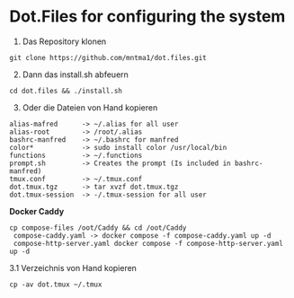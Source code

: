 # Dot.Files for configuring the system

1. Das Repository klonen
```
git clone https://github.com/mntma1/dot.files.git
```
2. Dann das install.sh abfeuern
```
cd dot.files && ./install.sh
```
3. Oder die Dateien von Hand kopieren
```
alias-mafred      -> ~/.alias for all user
alias-root        -> /root/.alias 
bashrc-manfred    -> ~/.bashrc for manfred
color*            -> sudo install color /usr/local/bin
functions         -> ~/.functions
prompt.sh         -> Creates the prompt (Is included in bashrc-manfred)
tmux.conf         -> ~/.tmux.conf
dot.tmux.tgz      -> tar xvzf dot.tmux.tgz
dot.tmux-session  -> -/.tmux-session for all user
```
**Docker Caddy**
```
cp compose-files /oot/Caddy && cd /oot/Caddy 
 compose-caddy.yaml -> docker compose -f compose-caddy.yaml up -d
 compose-http-server.yaml docker compose -f compose-http-server.yaml up -d
```
3.1 Verzeichnis von Hand kopieren
```
cp -av dot.tmux ~/.tmux
```
